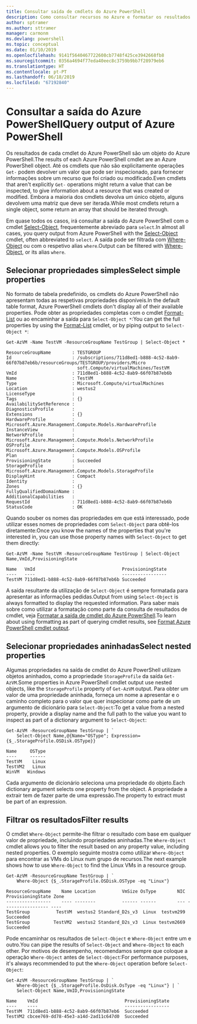 ```yaml
---
title: Consultar saída de cmdlets do Azure PowerShell
description: Como consultar recursos no Azure e formatar os resultados.
author: sptramer
ms.author: sttramer
manager: carmonm
ms.devlang: powershell
ms.topic: conceptual
ms.date: 01/10/2019
ms.openlocfilehash: 9141f5640467722608cb7748f425ce3942668fb8
ms.sourcegitcommit: 0356a4694f77eda40eec8c3759b9bb7f28979eb6
ms.translationtype: HT
ms.contentlocale: pt-PT
ms.lasthandoff: 06/18/2019
ms.locfileid: "67192840"
---
```

# <a name="query-output-of-azure-powershell"></a><span data-ttu-id="75d7e-103">Consultar a saída do Azure PowerShell</span><span class="sxs-lookup"><span data-stu-id="75d7e-103">Query output of Azure PowerShell</span></span> 

<span data-ttu-id="75d7e-104">Os resultados de cada cmdlet do Azure PowerShell são um objeto do Azure PowerShell.</span><span class="sxs-lookup"><span data-stu-id="75d7e-104">The results of each Azure PowerShell cmdlet are an Azure PowerShell object.</span></span> <span data-ttu-id="75d7e-105">Até os cmdlets que não são explicitamente operações `Get-` podem devolver um valor que pode ser inspecionado, para fornecer informações sobre um recurso que foi criado ou modificado.</span><span class="sxs-lookup"><span data-stu-id="75d7e-105">Even cmdlets that aren't explicitly `Get-` operations might return a value that can be inspected, to give information about a resource that was created or modified.</span></span> <span data-ttu-id="75d7e-106">Embora a maioria dos cmdlets devolva um único objeto, alguns devolvem uma matriz que deve ser iterada.</span><span class="sxs-lookup"><span data-stu-id="75d7e-106">While most cmdlets return a single object, some return an array that should be iterated through.</span></span>

<span data-ttu-id="75d7e-107">Em quase todos os casos, irá consultar a saída do Azure PowerShell com o cmdlet [Select-Object](/powershell/module/Microsoft.PowerShell.Utility/Select-Object), frequentemente abreviado para `select`.</span><span class="sxs-lookup"><span data-stu-id="75d7e-107">In almost all cases, you query output from Azure PowerShell with the [Select-Object](/powershell/module/Microsoft.PowerShell.Utility/Select-Object) cmdlet, often abbreviated to `select`.</span></span> <span data-ttu-id="75d7e-108">A saída pode ser filtrada com [Where-Object](/powershell/module/Microsoft.PowerShell.Core/Where-Object) ou com o respetivo alias `where`.</span><span class="sxs-lookup"><span data-stu-id="75d7e-108">Output can be filtered with [Where-Object](/powershell/module/Microsoft.PowerShell.Core/Where-Object), or its alias `where`.</span></span>

## <a name="select-simple-properties"></a><span data-ttu-id="75d7e-109">Selecionar propriedades simples</span><span class="sxs-lookup"><span data-stu-id="75d7e-109">Select simple properties</span></span>

<span data-ttu-id="75d7e-110">No formato de tabela predefinido, os cmdlets do Azure PowerShell não apresentam todas as respetivas propriedades disponíveis.</span><span class="sxs-lookup"><span data-stu-id="75d7e-110">In the default table format, Azure PowerShell cmdlets don't display all of their available properties.</span></span> <span data-ttu-id="75d7e-111">Pode obter as propriedades completas com o cmdlet [Format-List](/powershell/module/microsoft.powershell.utility/format-list) ou ao encaminhar a saída para `Select-Object *`:</span><span class="sxs-lookup"><span data-stu-id="75d7e-111">You can get the full properties by using the [Format-List](/powershell/module/microsoft.powershell.utility/format-list) cmdlet, or by piping output to `Select-Object *`:</span></span>

```azurepowershell-interactive
Get-AzVM -Name TestVM -ResourceGroupName TestGroup | Select-Object *
```

```output
ResourceGroupName        : TESTGROUP
Id                       : /subscriptions/711d8ed1-b888-4c52-8ab9-66f07b87eb6b/resourceGroups/TESTGROUP/providers/Micro
                           soft.Compute/virtualMachines/TestVM
VmId                     : 711d8ed1-b888-4c52-8ab9-66f07b87eb6b
Name                     : TestVM
Type                     : Microsoft.Compute/virtualMachines
Location                 : westus2
LicenseType              :
Tags                     : {}
AvailabilitySetReference :
DiagnosticsProfile       :
Extensions               : {}
HardwareProfile          : Microsoft.Azure.Management.Compute.Models.HardwareProfile
InstanceView             :
NetworkProfile           : Microsoft.Azure.Management.Compute.Models.NetworkProfile
OSProfile                : Microsoft.Azure.Management.Compute.Models.OSProfile
Plan                     :
ProvisioningState        : Succeeded
StorageProfile           : Microsoft.Azure.Management.Compute.Models.StorageProfile
DisplayHint              : Compact
Identity                 :
Zones                    : {}
FullyQualifiedDomainName :
AdditionalCapabilities   :
RequestId                : 711d8ed1-b888-4c52-8ab9-66f07b87eb6b
StatusCode               : OK
```

<span data-ttu-id="75d7e-112">Quando souber os nomes das propriedades em que está interessado, pode utilizar esses nomes de propriedades com `Select-Object` para obtê-los diretamente:</span><span class="sxs-lookup"><span data-stu-id="75d7e-112">Once you know the names of the properties that you're interested in, you can use those property names with `Select-Object` to get them directly:</span></span>

```azurepowershell-interactive
Get-AzVM -Name TestVM -ResourceGroupName TestGroup | Select-Object Name,VmId,ProvisioningState
```

```output
Name   VmId                                 ProvisioningState
----   ----                                 -----------------
TestVM 711d8ed1-b888-4c52-8ab9-66f07b87eb6b Succeeded
```

<span data-ttu-id="75d7e-113">A saída resultante da utilização de `Select-Object` é sempre formatada para apresentar as informações pedidas.</span><span class="sxs-lookup"><span data-stu-id="75d7e-113">Output from using `Select-Object` is always formatted to display the requested information.</span></span> <span data-ttu-id="75d7e-114">Para saber mais sobre como utilizar a formatação como parte da consulta de resultados de cmdlet, veja [Formatar a saída de cmdlet do Azure PowerShell](formatting-output.md).</span><span class="sxs-lookup"><span data-stu-id="75d7e-114">To learn about using formatting as part of querying cmdlet results, see [Format Azure PowerShell cmdlet output](formatting-output.md).</span></span>

## <a name="select-nested-properties"></a><span data-ttu-id="75d7e-115">Selecionar propriedades aninhadas</span><span class="sxs-lookup"><span data-stu-id="75d7e-115">Select nested properties</span></span>

<span data-ttu-id="75d7e-116">Algumas propriedades na saída de cmdlet do Azure PowerShell utilizam objetos aninhados, como a propriedade `StorageProfile` da saída `Get-AzVM`.</span><span class="sxs-lookup"><span data-stu-id="75d7e-116">Some properties in Azure PowerShell cmdlet output use nested objects, like the `StorageProfile` property of `Get-AzVM` output.</span></span> <span data-ttu-id="75d7e-117">Para obter um valor de uma propriedade aninhada, forneça um nome a apresentar e o caminho completo para o valor que quer inspecionar como parte de um argumento de dicionário para `Select-Object`:</span><span class="sxs-lookup"><span data-stu-id="75d7e-117">To get a value from a nested property, provide a display name and the full path to the value you want to inspect as part of a dictionary argument to `Select-Object`:</span></span>

```azurepowershell-interactive
Get-AzVM -ResourceGroupName TestGroup | `
    Select-Object Name,@{Name="OSType"; Expression={$_.StorageProfile.OSDisk.OSType}}
```

```output
Name     OSType
----     ------
TestVM    Linux
TestVM2   Linux
WinVM   Windows
```

<span data-ttu-id="75d7e-118">Cada argumento de dicionário seleciona uma propriedade do objeto.</span><span class="sxs-lookup"><span data-stu-id="75d7e-118">Each dictionary argument selects one property from the object.</span></span> <span data-ttu-id="75d7e-119">A propriedade a extrair tem de fazer parte de uma expressão.</span><span class="sxs-lookup"><span data-stu-id="75d7e-119">The property to extract must be part of an expression.</span></span>

## <a name="filter-results"></a><span data-ttu-id="75d7e-120">Filtrar os resultados</span><span class="sxs-lookup"><span data-stu-id="75d7e-120">Filter results</span></span> 

<span data-ttu-id="75d7e-121">O cmdlet `Where-Object` permite-lhe filtrar o resultado com base em qualquer valor de propriedade, incluindo propriedades aninhadas.</span><span class="sxs-lookup"><span data-stu-id="75d7e-121">The `Where-Object` cmdlet allows you to filter the result based on any property value, including nested properties.</span></span> <span data-ttu-id="75d7e-122">O exemplo seguinte mostra como utilizar `Where-Object` para encontrar as VMs do Linux num grupo de recursos.</span><span class="sxs-lookup"><span data-stu-id="75d7e-122">The next example shows how to use `Where-Object` to find the Linux VMs in a resource group.</span></span>

```azurepowershell-interactive
Get-AzVM -ResourceGroupName TestGroup | `
    Where-Object {$_.StorageProfile.OSDisk.OSType -eq "Linux"}
```

```output
ResourceGroupName    Name Location          VmSize OsType        NIC ProvisioningState Zone
-----------------    ---- --------          ------ ------        --- ----------------- ----
TestGroup          TestVM  westus2 Standard_D2s_v3  Linux  testvm299         Succeeded
TestGroup         TestVM2  westus2 Standard_D2s_v3  Linux testvm2669         Succeeded
```

<span data-ttu-id="75d7e-123">Pode encaminhar os resultados de `Select-Object` e `Where-Object` entre um e outro.</span><span class="sxs-lookup"><span data-stu-id="75d7e-123">You can pipe the results of `Select-Object` and `Where-Object` to each other.</span></span> <span data-ttu-id="75d7e-124">Por motivos de desempenho, recomendamos sempre que coloque a operação `Where-Object` antes de `Select-Object`:</span><span class="sxs-lookup"><span data-stu-id="75d7e-124">For performance purposes, it's always recommended to put the `Where-Object` operation before `Select-Object`:</span></span>

```azurepowershell-interactive
Get-AzVM -ResourceGroupName TestGroup | `
    Where-Object {$_.StorageProfile.OsDisk.OsType -eq "Linux"} | `
    Select-Object Name,VmID,ProvisioningState
```

```output
Name    VmId                                 ProvisioningState
----    ----                                 -----------------
TestVM  711d8ed1-b888-4c52-8ab9-66f07b87eb6  Succeeded
TestVM2 cbcee769-dd78-45e3-a14d-2ad11c647d0  Succeeded
```